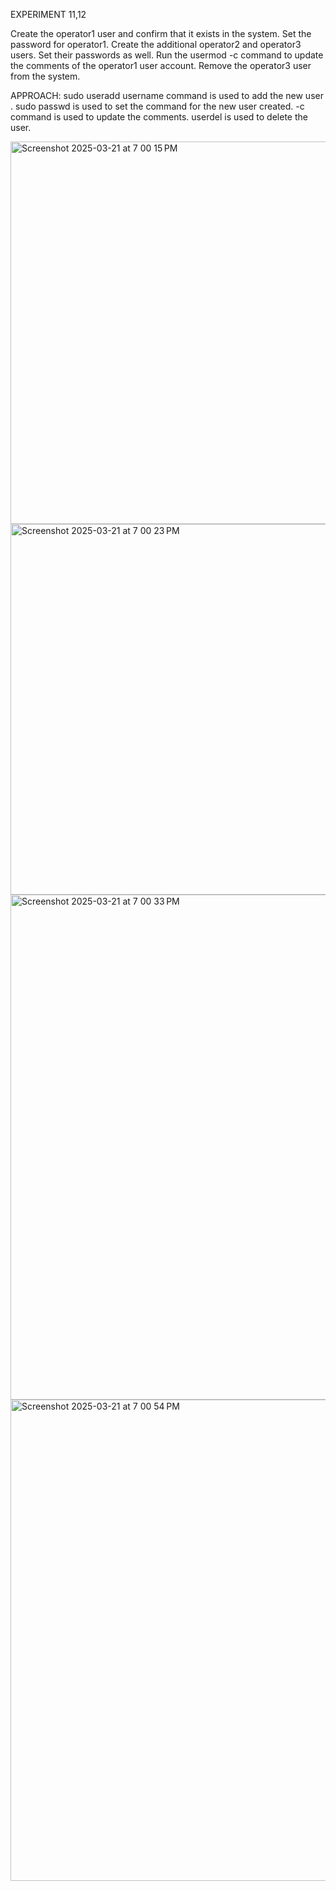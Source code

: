
EXPERIMENT 11,12

Create the operator1 user and confirm that it exists in the system. Set the password for operator1. Create the additional operator2 and operator3 users. Set their passwords as well. Run the usermod -c command to update the comments of the operator1 user account. Remove the operator3 user from the system.

APPROACH: sudo useradd username command is used to add the new user . sudo passwd is used to set the command for the new user created. -c command is used to update the comments. userdel is used to delete the user.


<img width="612" alt="Screenshot 2025-03-21 at 7 00 15 PM" src="https://github.com/user-attachments/assets/5d73c363-1de9-4dc8-8b31-df6496afa01f" />

  <img width="593" alt="Screenshot 2025-03-21 at 7 00 23 PM" src="https://github.com/user-attachments/assets/44b26194-e542-43b2-93e6-0a68eada9a3f" />

<img width="808" alt="Screenshot 2025-03-21 at 7 00 33 PM" src="https://github.com/user-attachments/assets/e54144e9-1670-4d9d-857b-b4c9811a6dd0" />

<img width="770" alt="Screenshot 2025-03-21 at 7 00 54 PM" src="https://github.com/user-attachments/assets/cbbe8308-7261-42a9-8266-960d91535f0a" />

